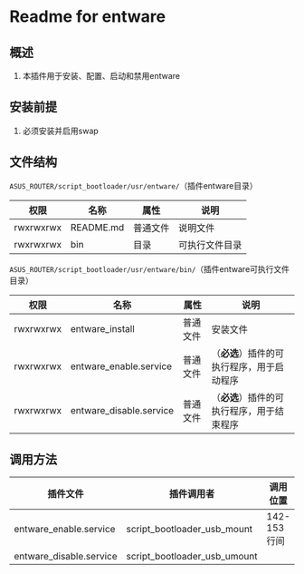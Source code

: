 # Readme for entware

## 概述

1. 本插件用于安装、配置、启动和禁用entware

## 安装前提

1. 必须安装并启用swap

## 文件结构

`ASUS_ROUTER/script_bootloader/usr/entware/`（插件entware目录）

| 权限      | 名称      | 属性     | 说明           |
| --------- | --------- | -------- | -------------- |
| rwxrwxrwx | README.md | 普通文件 | 说明文件       |
| rwxrwxrwx | bin       | 目录     | 可执行文件目录 |

`ASUS_ROUTER/script_bootloader/usr/entware/bin/`（插件entware可执行文件目录）

| 权限      | 名称                    | 属性     | 说明                                       |
| --------- | ----------------------- | -------- | ------------------------------------------ |
| rwxrwxrwx | entware_install         | 普通文件 | 安装文件                                   |
| rwxrwxrwx | entware_enable.service  | 普通文件 | （**必选**）插件的可执行程序，用于启动程序 |
| rwxrwxrwx | entware_disable.service | 普通文件 | （**必选**）插件的可执行程序，用于结束程序 |

## 调用方法

| 插件文件                | 插件调用者                   | 调用位置    |
| ----------------------- | ---------------------------- | ----------- |
| entware_enable.service  | script_bootloader_usb_mount  | 142-153行间 |
| entware_disable.service | script_bootloader_usb_umount |             |
